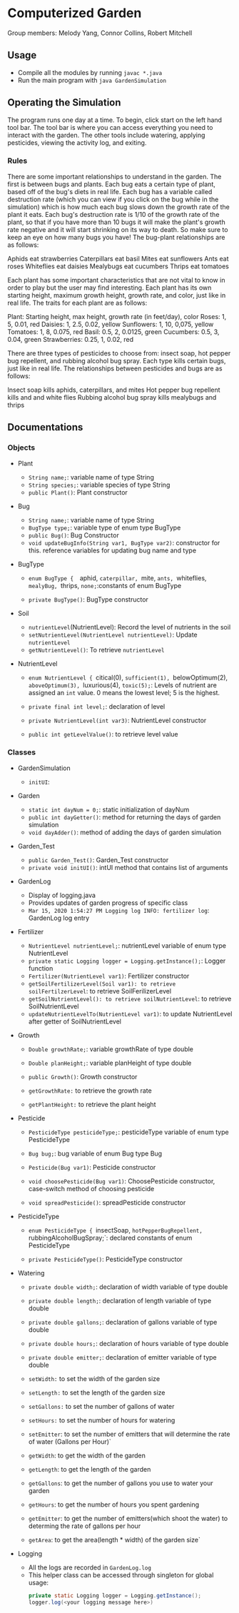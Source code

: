 # Computerized Garden
Group members: Melody Yang, Connor Collins, Robert Mitchell
## Usage
- Compile all the modules by running `javac *.java`
- Run the main program with `java GardenSimulation`

## Operating the Simulation
 The program runs one day at a time.  To begin, click start on the left hand tool bar.  The tool bar is where you can access everything you need to interact with the garden.  The other tools include watering, applying pesticides, viewing the activity log, and exiting.  

 ### Rules
 There are some important relationships to understand in the garden.  The first is between bugs and plants.  Each bug eats a certain type of plant, based off of the bug's diets in real life.  Each bug has a variable called destruction rate (which you can view if you click on the bug while in the simulation) which is how much each bug slows down the growth rate of the plant it eats.  Each bug's destruction rate is 1/10 of the growth rate of the plant, so that if you have more than 10 bugs it will make the plant's growth rate negative and it will start shrinking on its way to death.  So make sure to keep an eye on how many bugs you have!  The bug-plant relationships are as follows:

 Aphids eat strawberries
 Caterpillars eat basil
 Mites eat sunflowers
 Ants eat roses
 Whiteflies eat daisies
 Mealybugs eat cucumbers
 Thrips eat tomatoes

 Each plant has some important characteristics that are not vital to know in order to play but the user may find interesting.  Each plant has its own starting height, maximum growth height, growth rate, and color, just like in real life.  The traits for each plant are as follows:

 Plant: Starting height, max height, growth rate (in feet/day), color
 Roses: 1, 5, 0.01, red
 Daisies: 1, 2.5, 0.02, yellow
 Sunflowers: 1, 10, 0,075, yellow
 Tomatoes: 1, 8, 0.075, red
 Basil: 0.5, 2, 0.0125, green
 Cucumbers: 0.5, 3, 0.04, green
 Strawberries: 0.25, 1, 0.02, red

 There are three types of pesticides to choose from: insect soap, hot pepper bug repellent, and rubbing alcohol bug spray.  Each type kills certain bugs, just like in real life.  The relationships between pesticides and bugs are as follows: 

 Insect soap kills aphids, caterpillars, and mites
 Hot pepper bug repellent kills and and white flies
 Rubbing alcohol bug spray kills mealybugs and thrips

## Documentations
### Objects

- Plant
    - `String name;`: variable name of type String
    - `String species;`: variable species of type String
    - `public Plant()`: Plant constructor

- Bug 
    - `String name;`: variable name of type String
    - `BugType type;`: variable type of enum type BugType
    - `public Bug()`: Bug Constructor
    - `void updateBugInfo(String var1, BugType var2)`: constructor for this. reference variables for updating bug name and type
    
- BugType
  - `enum BugType { 
    `aphid,
    `caterpillar,
    `mite,
    `ants,
    `whiteflies,
    `mealyBug,
    `thrips,
    `none;`:constants of enum BugType
    
   - `private BugType()`: BugType constructor
    
    
- Soil
  - `nutrientLevel`(NutrientLevel): Record the level of nutrients in the soil
  - `setNutrientLevel(NutrientLevel nutrientLevel)`: Update `nutrientLevel`
  - `getNutrientLevel()`: To retrieve `nutrientLevel`

- NutrientLevel 
  - `enum NutrientLevel {
    `citical(0),
    `sufficient(1),
    `belowOptimum(2),
    `aboveOptimum(3),
    `luxurious(4),
    `toxic(5);`: Levels of nutrient are assigned an `int` value. 0 means the lowest level; 5 is the highest.
  
   -  `private final int level;`: declaration of level

   -  `private NutrientLevel(int var3)`: NutrientLevel constructor
     
   -  `public int getLevelValue()`: to retrieve level value


### Classes

- GardenSimulation
  - `initUI`: 

- Garden
    - `static int dayNum = 0;`: static initialization of dayNum 
    - `public int dayGetter()`: method for returning the days of garden simulation
    - `void dayAdder()`: method of adding the days of garden simulation
  
- Garden_Test
  - `public Garden_Test()`: Garden_Test constructor
  - `private void initUI()`: intUI method that contains list of arguments

- GardenLog
  - Display of logging.java
  - Provides updates of garden progress of specific class
  - `Mar 15, 2020 1:54:27 PM Logging log INFO: fertilizer log`: GardenLog log entry

- Fertilizer 
  - `NutrientLevel nutrientLevel;`: nutrientLevel variable of enum type NutrientLevel
  - `private static Logging logger = Logging.getInstance();`: Logger function
  - `Fertilizer(NutrientLevel var1)`: Fertilizer constructor
  - `getSoilFertilizerLevel(Soil var1): to retrieve soilFertilzerLevel`: to retrieve SoilFerilizerLevel
  - `getSoilNutrientLevel(): to retrieve soilNutrientLevel`: to retrieve SoilNutrientLevel
  - `updateNutrientLevelTo(NutrientLevel var1)`: to update NutrientLevel after getter of SoilNutrientLevel
  
- Growth
  - `Double growthRate;`: variable growthRate of type double
  - `Double planHeight;`: variable planHeight of type double
  - `public Growth()`: Growth constructor
 
  - `getGrowthRate:` to retrieve the growth rate
  - `getPlantHeight:` to retrieve the plant height
  
- Pesticide
  - `PesticideType pesticideType;`: pesticideType variable of enum type PesticideType 
  - `Bug bug;`: bug variable of enum Bug type Bug
  - `Pesticide(Bug var1)`: Pesticide constructor
  
  - `void choosePesticide(Bug var1)`: ChoosePesticide constructor, case-switch method of choosing pesticide
  - `void spreadPesticide()`: spreadPesticide constructor

- PesticideType
  - `enum PesticideType {
    `insectSoap,
    `hotPepperBugRepellent,
    `rubbingAlcoholBugSpray;`: declared constants of enum PesticideType
    
  - `private PesticideType()`: PesticideType constructor

- Watering
  -  `private double width;`: declaration of width variable of type double
  -  `private double length;`: declaration of length variable of type double
  -  `private double gallons;`: declaration of gallons variable of type double
  -  `private double hours;`: declaration of hours variable of type double
  -  `private double emitter;`: declaration of emitter variable of type double
  
  - `setWidth:` to set the width of the garden size 
  - `setLength:` to set the length of the garden size
  - `setGallons:` to set the number of gallons of water
  - `setHours:` to set the number of hours for watering
  - `setEmitter`: to set the number of emitters that will determine the rate of water (Gallons per Hour)`
  - `getWidth`: to get the width of the garden
  - `getLength`: to get the length of the garden
  - `getGallons`: to get the number of gallons you use to water your garden
  - `getHours`: to get the number of hours you spent gardening
  - `getEmitter`: to get the number of emitters(which shoot the water) to determing the rate of gallons per hour
  - `getArea`: to get the area(length * width) of the garden size`
  
- Logging
  - All the logs are recorded in `GardenLog.log`
  - This helper class can be accessed through singleton for global usage: </br>
    ```java
    private static Logging logger = Logging.getInstance();
    logger.log(<your logging message here>)
    ```
